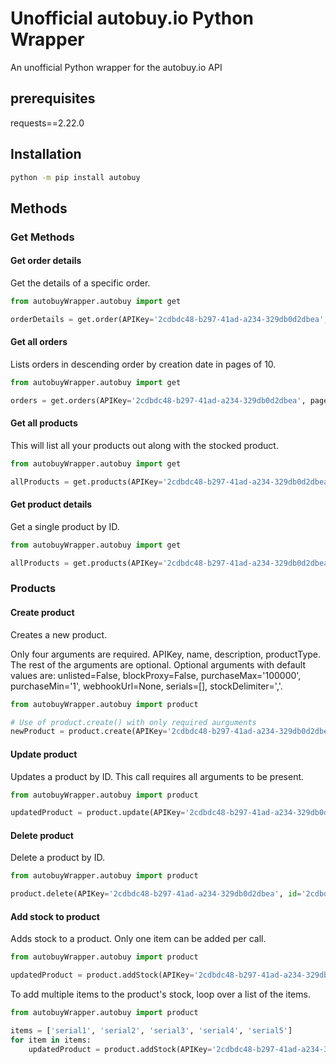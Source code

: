 # Unofficial autobuy.io Python Wrapper
An unofficial Python wrapper for the autobuy.io API

## prerequisites
requests==2.22.0

## Installation
```cmd
python -m pip install autobuy
```
## Methods

### Get Methods

#### Get order details
Get the details of a specific order.
```python
from autobuyWrapper.autobuy import get

orderDetails = get.order(APIKey='2cdbdc48-b297-41ad-a234-329db0d2dbea', order='c1497823-370c-4c7a-82cd-dacddb36fc30')
```
 
 #### Get all orders
Lists orders in descending order by creation date in pages of 10.
 ```python
from autobuyWrapper.autobuy import get

orders = get.orders(APIKey='2cdbdc48-b297-41ad-a234-329db0d2dbea', page='1')
```

#### Get all products
This will list all your products out along with the stocked product.
```python
from autobuyWrapper.autobuy import get

allProducts = get.products(APIKey='2cdbdc48-b297-41ad-a234-329db0d2dbea')
```


#### Get product details
Get a single product by ID.
```python
from autobuyWrapper.autobuy import get

allProducts = get.products(APIKey='2cdbdc48-b297-41ad-a234-329db0d2dbea', id='2cdbdc48-b297-41ad-a234-329db0d2dbea')
```

### Products

#### Create product
Creates a new product.

Only four arguments are required. APIKey, name, description, productType. The rest of the arguments are optional. Optional arguments with default values are: unlisted=False, blockProxy=False, purchaseMax='100000', purchaseMin='1', webhookUrl=None, serials=[], stockDelimiter=','. 
```python
from autobuyWrapper.autobuy import product

# Use of product.create() with only required aurguments
newProduct = product.create(APIKey='2cdbdc48-b297-41ad-a234-329db0d2dbea', name='test12', description='just a test', price='9.99', productType'SerialNumber')
```


#### Update product
Updates a product by ID. This call requires all arguments to be present.

```python
from autobuyWrapper.autobuy import product

updatedProduct = product.update(APIKey='2cdbdc48-b297-41ad-a234-329db0d2dbea', id='2cdbdc48-b297-41ad-a234-329db0d2dbea', name='test13', description='updated description', price='8.99', productType'SerialNumber', unlisted=False, blockProxy=False, purchaseMax='100000', purchaseMin='1', webhookUrl='https://ptb.discordapp.com/api/webhooks/618938749723869205/wMjAX1okpWGuMvIScJXk2cU_r8D1qAiPty5W78vs9znoX254i1l7-8gYM4Ew_A3io0r8', serials=['new account'], stockDelimiter=','')
```


#### Delete product
Delete a product by ID.

```python
from autobuyWrapper.autobuy import product

product.delete(APIKey='2cdbdc48-b297-41ad-a234-329db0d2dbea', id='2cdbdc48-b297-41ad-a234-329db0d2dbea')
```

#### Add stock to product
Adds stock to a product. Only one item can be added per call. 
```python
from autobuyWrapper.autobuy import product

updatedProduct = product.addStock(APIKey='2cdbdc48-b297-41ad-a234-329db0d2dbea', id='2cdbdc48-b297-41ad-a234-329db0d2dbea', serial='email@email.com:randomPassword')
```

To add multiple items to the product's stock, loop over a list of the items.

```python
from autobuyWrapper.autobuy import product

items = ['serial1', 'serial2', 'serial3', 'serial4', 'serial5']
for item in items:
    updatedProduct = product.addStock(APIKey='2cdbdc48-b297-41ad-a234-329db0d2dbea', id='2cdbdc48-b297-41ad-a234-329db0d2dbea', serial=item)

```

